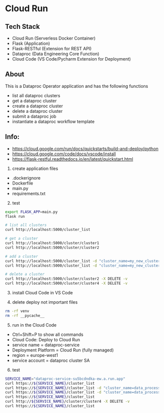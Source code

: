 # Cloud Run

## Tech Stack
- Cloud Run (Serverless Docker Container)
- Flask (Application)
- Flask-RESTful (Extension for REST API)
- Dataproc (Data Engineering Core Function)
- Cloud Code (VS Code/Pycharm Extension for Deployment)


## About
This is a Dataproc Operator application and has the following functions
- list all dataproc clusters
- get a dataproc cluster
- create a dataproc cluster
- delete a dataproc cluster
- submit a dataproc job
- instantiate a dataproc workflow template

## Info: 
- https://cloud.google.com/run/docs/quickstarts/build-and-deploy/python
- https://cloud.google.com/code/docs/vscode/install
- https://flask-restful.readthedocs.io/en/latest/quickstart.html

1. create application files
- .dockerignore
- Dockerfile
- main.py
- requirements.txt

2. test
```bash
export FLASK_APP=main.py
flask run

# list all clusters
curl http://localhost:5000/cluster_list

# get a cluster
curl http://localhost:5000/cluster/cluster1
curl http://localhost:5000/cluster/cluster2

# add a cluster
curl http://localhost:5000/cluster_list -d "cluster_name=my_new_cluster_1" -X POST -v
curl http://localhost:5000/cluster_list -d "cluster_name=my_new_cluster_2" -X POST -v

# delete a cluster
curl http://localhost:5000/cluster/cluster2 -X DELETE -v
curl http://localhost:5000/cluster/cluster4 -X DELETE -v
```
3. install Cloud Code in VS Code

4. delete deploy not important files 
```bash
rm -rf venv
rm -rf __pycache__
```

5. run in the Cloud Code 
- Ctrl+Shift+P to show all commands 
- Cloud Code: Deploy to Cloud Run
- service name = dataproc-service
- Deployment Platform = Cloud Run (fully managed)
- region = europe-west1
- service account = dataproc cluster SA

6. test
```bash
SERVICE_NAME="dataproc-service-su5bcdndka-ew.a.run.app"
curl https://${SERVICE_NAME}/cluster_list
curl https://${SERVICE_NAME}/cluster_list -d "cluster_name=data_processing_cluster1111" -X POST -v
curl https://${SERVICE_NAME}/cluster_list -d "cluster_name=data_processing_cluster2222" -X POST -v
curl https://${SERVICE_NAME}/cluster_list
curl http://${SERVICE_NAME}/cluster/cluster4 -X DELETE -v
curl https://${SERVICE_NAME}/cluster_list
```